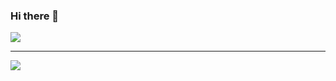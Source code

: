 ### Hi there 👋
<div>
  <a href="https://github.com/jacopo-massa">
    <img align="center" src="https://github-readme-stats.vercel.app/api?username=jacopo-massa&show_icons=true&count_private=true&theme=tokyonight" />
  </a>
</div>
<hr>
<div>
  <a href="https://github.com/jacopo-massa">
    <img align="center" src="https://github-readme-stats.vercel.app/api/top-langs/?username=jacopo-massa&hide=html,java,jupyter%20notebook&layout=compact&theme=tokyonight" />
  </a>
</div>
